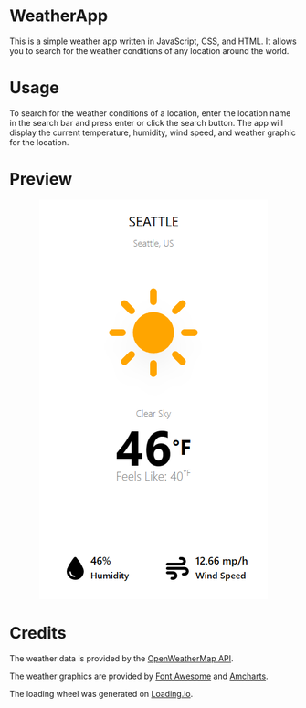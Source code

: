 # WeatherApp
This is a simple weather app written in JavaScript, CSS, and HTML. It allows you to search for the weather conditions of any location around the world.

# Usage
To search for the weather conditions of a location, enter the location name in the search bar and press enter or click the search button. The app will display the current temperature, humidity, wind speed, and weather graphic for the location.

# Preview
<p align="center">
  <img src="resources\static\preview.png" alt="Weather App Preview">
</p>

# Credits
The weather data is provided by the [OpenWeatherMap API](https://openweathermap.org/api).

The weather graphics are provided by [Font Awesome](https://fontawesome.com/) and [Amcharts](https://www.amcharts.com/free-animated-svg-weather-icons/).

The loading wheel was generated on [Loading.io](https://loading.io/).